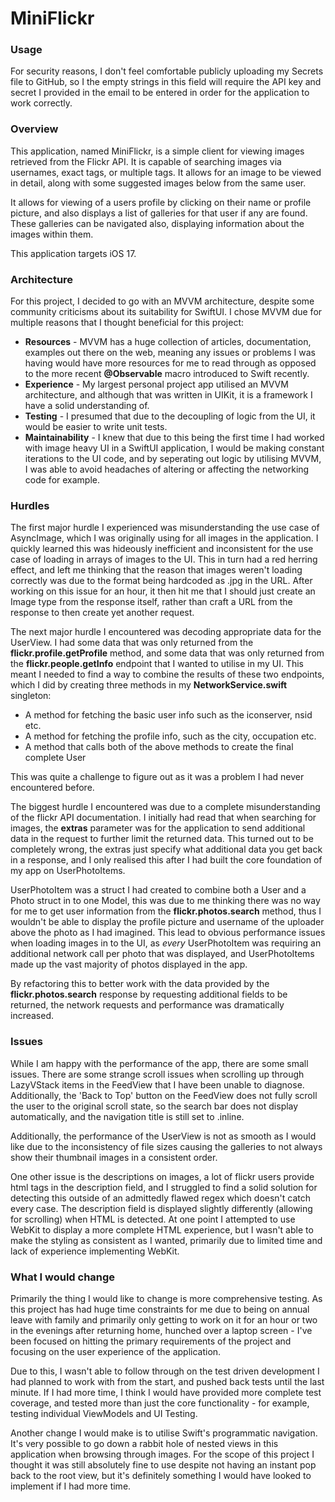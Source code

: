# MiniFlickr

### Usage


For security reasons, I don't feel comfortable publicly uploading my Secrets file to GitHub, so I the empty strings in this field will require the API key and secret I provided in the email to be entered in order for the application to work correctly. 

### Overview


This application, named MiniFlickr, is a simple client for viewing images retrieved from the Flickr API. It is capable of searching images via usernames, exact tags, or multiple tags. It allows for an image to be viewed in detail, along with some suggested images below from the same user. 

It allows for viewing of a users profile by clicking on their name or profile picture, and also displays a list of galleries for that user if any are found. These galleries can be navigated also, displaying information about the images within them. 

This application targets iOS 17. 

### Architecture


For this project, I decided to go with an MVVM architecture, despite some community criticisms about its suitability for SwiftUI. I chose MVVM due for multiple reasons that I thought beneficial for this project: 


- **Resources** - MVVM has a huge collection of articles, documentation, examples out there on the web, meaning any issues or problems I was having would have more resources for me to read through as opposed to the more recent **@Observable** macro introduced to Swift recently. 
- **Experience** - My largest personal project app utilised an MVVM architecture, and although that was written in UIKit, it is a framework I have a solid understanding of. 
- **Testing** - I presumed that due to the decoupling of logic from the UI, it would be easier to write unit tests.
- **Maintainability** - I knew that due to this being the first time I had worked with image heavy UI in a SwiftUI application, I would be making constant iterations to the UI code, and by seperating out logic by utilising MVVM, I was able to avoid headaches of altering or affecting the networking code for example. 

### Hurdles


The first major hurdle I experienced was misunderstanding the use case of AsyncImage, which I was originally using for all images in the application. I quickly learned this was hideously inefficient and inconsistent for the use case of loading in arrays of images to the UI. This in turn had a red herring effect, and left me thinking that the reason that images weren't loading correctly was due to the format being hardcoded as .jpg in the URL. After working on this issue for an hour, it then hit me that I should just create an Image type from the response itself, rather than craft a URL from the response to then create yet another request. 

The next major hurdle I encountered was decoding appropriate data for the UserView. I had some data that was only returned from the **flickr.profile.getProfile** method, and some data that was only returned from the **flickr.people.getInfo** endpoint that I wanted to utilise in my UI. This meant I needed to find a way to combine the results of these two endpoints, which I did by creating three methods in my **NetworkService.swift** singleton: 


- A method for fetching the basic user info such as the iconserver, nsid etc. 
- A method for fetching the profile info, such as the city, occupation etc.
- A method that calls both of the above methods to create the final complete User

This was quite a challenge to figure out as it was a problem I had never encountered before. 

The biggest hurdle I encountered was due to a complete misunderstanding of the flickr API documentation. I initially had read that when searching for images, the **extras** parameter was for the application to send additional data in the request to further limit the returned data. This turned out to be completely wrong, the extras just specify what additional data you get back in a response, and I only realised this after I had built the core foundation of my app on UserPhotoItems. 

UserPhotoItem was a struct I had created to combine both a User and a Photo struct in to one Model, this was due to me thinking there was no way for me to get user information from the **flickr.photos.search** method, thus I wouldn't be able to display the profile picture and username of the uploader above the photo as I had imagined. This lead to obvious performance issues when loading images in to the UI, as *every* UserPhotoItem was requiring an additional network call per photo that was displayed, and UserPhotoItems made up the vast majority of photos displayed in the app. 

By refactoring this to better work with the data provided by the **flickr.photos.search** response by requesting additional fields to be returned, the network requests and performance was dramatically increased. 

### Issues


While I am happy with the performance of the app, there are some small issues. There are some strange scroll issues when scrolling up through LazyVStack items in the FeedView that I have been unable to diagnose. Additionally, the 'Back to Top' button on the FeedView does not fully scroll the user to the original scroll state, so the search bar does not display automatically, and the navigation title is still set to .inline. 

Additionally, the performance of the UserView is not as smooth as I would like due to the inconsistency of file sizes causing the galleries to not always show their thumbnail images in a consistent order.

One other issue is the descriptions on images, a lot of flickr users provide html tags in the description field, and I struggled to find a solid solution for detecting this outside of an admittedly flawed regex which doesn't catch every case. The description field is displayed slightly differently (allowing for scrolling) when HTML is detected. At one point I attempted to use WebKit to display a more complete HTML experience, but I wasn't able to make the styling as consistent as I wanted, primarily due to limited time and lack of experience implementing WebKit. 

### What I would change


Primarily the thing I would like to change is more comprehensive testing. As this project has had huge time constraints for me due to being on annual leave with family and primarily only getting to work on it for an hour or two in the evenings after returning home, hunched over a laptop screen - I've been focused on hitting the primary requirements of the project and focusing on the user experience of the application. 

Due to this, I wasn't able to follow through on the test driven development I had planned to work with from the start, and pushed back tests until the last minute. If I had more time, I think I would have provided more complete test coverage, and tested more than just the core functionality - for example, testing individual ViewModels and UI Testing. 

Another change I would make is to utilise Swift's programmatic navigation. It's very possible to go down a rabbit hole of nested views in this application when browsing through images. For the scope of this project I thought it was still absolutely fine to use despite not having an instant pop back to the root view, but it's definitely something I would have looked to implement if I had more time. 

